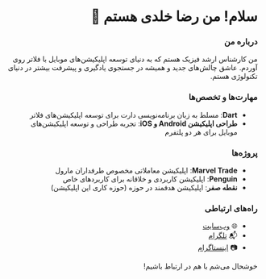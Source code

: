 <div dir="rtl">

# سلام! من رضا خلدی هستم 👋

### درباره من
من کارشناس ارشد فیزیک هستم که به دنیای توسعه اپلیکیشن‌های موبایل با فلاتر روی آوردم. عاشق چالش‌های جدید و همیشه در جستجوی یادگیری و پیشرفت بیشتر در دنیای تکنولوژی هستم.

### مهارت‌ها و تخصص‌ها
- **Dart**: مسلط به زبان برنامه‌نویسی دارت برای توسعه اپلیکیشن‌های فلاتر
- **طراحی اپلیکیشن Android و iOS**: تجربه طراحی و توسعه اپلیکیشن‌های موبایل برای هر دو پلتفرم

### پروژه‌ها
- **Marvel Trade**: اپلیکیشن معاملاتی مخصوص طرفداران مارول
- **Penguin**: اپلیکیشن کاربردی و خلاقانه برای کاربردهای خاص
- **نقطه صفر**: اپلیکیشن هدفمند در حوزه (حوزه کاری این اپلیکیشن)

### راه‌های ارتباطی
- 🌐 [وب‌سایت](http://www.fluttereza.com/)
- 📬 [تلگرام](https://t.me/rizaxldi)
- 📷 [اینستاگرام](https://www.instagram.com/fluttereza/)

خوشحال می‌شم با هم در ارتباط باشیم!

</div>
